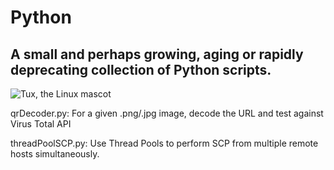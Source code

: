 # Python
## A small and perhaps growing, aging or rapidly deprecating collection of Python scripts.
![Tux, the Linux mascot](/images/python.png)

qrDecoder.py: For a given .png/.jpg image, decode the URL and test against Virus Total API

threadPoolSCP.py: Use Thread Pools to perform SCP from multiple remote hosts simultaneously. 